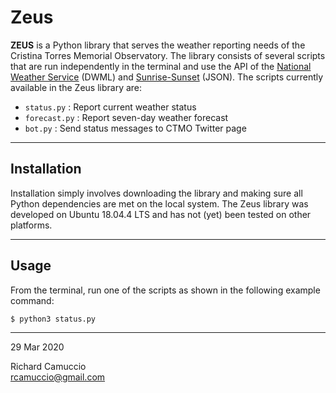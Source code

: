 # Zeus

**ZEUS** is a Python library that serves the weather reporting needs of the Cristina Torres Memorial Observatory. The library consists of several scripts that are run independently in the terminal and use the API of the [National Weather Service](https://www.weather.gov/) (DWML) and [Sunrise-Sunset](https://sunrise-sunset.org/) (JSON). The scripts currently available in the Zeus library are:

- `status.py` : Report current weather status
- `forecast.py` : Report seven-day weather forecast
- `bot.py` : Send status messages to CTMO Twitter page

---

## Installation

Installation simply involves downloading the library and making sure all Python dependencies are met on the local system. The Zeus library was developed on Ubuntu 18.04.4 LTS and has not (yet) been tested on other platforms.

---

## Usage

From the terminal, run one of the scripts as shown in the following example command:

`$ python3 status.py`

---

29 Mar 2020

Richard Camuccio  
rcamuccio@gmail.com